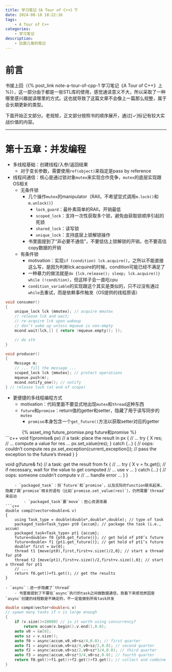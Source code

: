 ```yaml
---
title: 学习笔记《A Tour of C++》下
date: 2024-08-18 18:22:16
tags:
	- A Tour of C++
categories:
	- 学习笔记
description:
	- 后面几章的笔记
---
```


# 前言

书接上回（{% post_link note-a-tour-of-cpp-1 学习笔记《A Tour of C++》上 %}），这一部分由于都是一些STL库的使用，感觉通读意义不大，所以采取了一种哪里感兴趣就读哪里的方式。这也就导致了这篇文章不会像上一篇那么规整，属于会长期更新的类型。

下面开始正文部分。老规矩，正文部分按照书的顺序展开，通过[✓]标记有较大实战价值的内容。

---

# 第十五章：并发编程

- 多线程基础：创建线程/入参/返回结果
    - 对于变长参数，需要使用`ref(object)`来指定是pass by reference
- 线程间通信：核心是通过锁对象`mutex`来实现合作竞争，`mutex`的底层实现跟OS相关
    - 无条件锁
        - 几个操作`mutex`的manipulator（RAII，不希望显式调用`m.lock()`和`m.unlock()`）
            - `lock_guard`：最朴素简单的RAII，开销最低
            - `scoped_lock`：支持一次性获取多个锁，避免由获取锁顺序引起的死锁
            - `shared_lock`：读写锁
            - `unique_lock`：支持底层上锁解锁操作
        - 书里面提到了“非必要不通信”，不要低估上锁解锁的开销，也不要高估copy数据的开销
    - 有条件锁
        - motivation：实现`if (condition) lck.acquire()`，之所以不能直接这么写，是因为判断lck.acquire的时候，condition可能已经不满足了
        - 一种暴力的做法就是`do {lck.release(); sleep; lck.acquire()} while (!condition)`，但这样子会一直吃cpu
        - `condition_variable`的实现跟这个其实是类似的，只不过没有通过`while`去重试，而是依赖事件触发（OS提供的线程原语）
```c++
void consumer()
{
    unique_lock lck {mmutex}; // acquire mmutex
    // release lck and wait;
    // re-acquire lck upon wakeup
    // don’t wake up unless mqueue is non-empty
    mcond.wait(lck,[] { return !mqueue.empty(); });

    // do sth
}

void producer()
{
    Message m;
    // ... fill the message ...
    scoped_lock lck {mmutex}; // protect operations
    mqueue.push(m);
    mcond.notify_one(); // notify
} // release lock (at end of scope)
```
- 更便捷的多线程编程方式
    - motivation：代码里面不要显式地出现`mutex`和`thread`这种东西
    - `future`和`promise`：return值的getter和setter，隐藏了用于读写同步的`mutex`
        - `promise`本身包含一个`get_future()`方法以获取setter对应的getter
<div style="width:400px; margin-left:auto; margin-right:auto;" >
  {% asset_img future_promise.png future和promise %}
</div>
```c++
void f(promise<X>& px) // a task: place the result in px
{
    // ...
    try {
        X res;
        // ... compute a value for res ...
        px.set_value(res);
    }
    catch (...) { // oops: couldn’t compute res
        px.set_exception(current_exception()); // pass the exception to the future’s thread
    }
}

void g(future<X>& fx) // a task: get the result from fx
{
    // ...
    try {
        X v = fx.get(); // if necessary, wait for the value to get computed
    // ... use v ...
    }
    catch (...) { // oops: someone couldn’t compute v
        // ... handle error ...
    }
}
```
    - `packaged_task`：将`future`和`promise`，以及实际的function联系起来，隐藏了跟`promise`相关的语句（比如`promise.set_value(res)`），仍然需要`thread`来启动
        - `packaged_task`要`move`：担心资源泄漏
```c++
double comp2(vector<double>& v)
{
    using Task_type = double(double*,double*,double); // type of task
    packaged_task<Task_type> pt0 {accum}; // package the task (i.e., accum)
    packaged_task<Task_type> pt1 {accum};
    future<double> f0 {pt0.get_future()}; // get hold of pt0’s future
    future<double> f1 {pt1.get_future()}; // get hold of pt1’s future
    double* first = &v[0];
    thread t1 {move(pt0),first,first+v.size()/2,0}; // start a thread for pt0
    thread t2 {move(pt1),first+v.size()/2,first+v.size(),0}; // start a thread for pt1
    // ...
    return f0.get()+f1.get(); // get the results
}
```
    - `async`：进一步隐藏了`thread`
        - 书里面提到了不要在`async`执行的task之间做数据通信，我看下来感觉原因是`async`创建的线程数是不确定的，不一定能做到所有task并发
```c++
double comp4(vector<double>& v)
// spawn many tasks if v is large enough
{
    if (v.size()<10000) // is it worth using concurrency?
        return accum(v.begin(),v.end(),0.0);
    auto v0 = &v[0];
    auto sz = v.size();
    auto f0 = async(accum,v0,v0+sz/4,0.0); // first quarter
    auto f1 = async(accum,v0+sz/4,v0+sz/2,0.0); // second quarter
    auto f2 = async(accum,v0+sz/2,v0+sz*3/4,0.0); // third quarter
    auto f3 = async(accum,v0+sz*3/4,v0+sz,0.0); // fourth quarter
    return f0.get()+f1.get()+f2.get()+f3.get(); // collect and combine the results
}
```